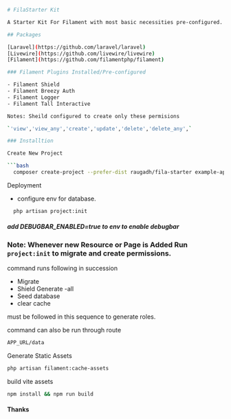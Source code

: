 ```sh
# FilaStarter Kit

A Starter Kit For Filament with most basic necessities pre-configured.

## Packages

[Laravel](https://github.com/laravel/laravel)  
[Livewire](https://github.com/livewire/livewire)  
[Filament](https://github.com/filamentphp/filament)

### Filament Plugins Installed/Pre-configured

- Filament Shield
- Filament Breezy Auth
- Filament Logger
- Filament Tall Interactive

Notes: Sheild configured to create only these permisions

`'view','view_any','create','update','delete','delete_any',`

### Installtion

Create New Project

```bash
  composer create-project --prefer-dist raugadh/fila-starter example-app
```

Deployment

- configure env for database.

```bash
  php artisan project:init

```

##### add DEBUGBAR_ENABLED=true to env to enable debugbar

### Note: Whenever new Resource or Page is Added Run `project:init` to migrate and create permissions.

command runs following in succession

- Migrate
- Shield Generate -all
- Seed database
- clear cache

must be followed in this sequence to generate roles.

command can also be run through route

```sh
APP_URL/data
```

Generate Static Assets

```bash
php artisan filament:cache-assets

```

build vite assets

```bash
npm install && npm run build

```

#### Thanks
```
